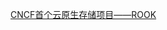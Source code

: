[CNCF首个云原生存储项目——ROOK](https://mp.weixin.qq.com/s?__biz=MzA5OTAyNzQ2OA==&mid=2649696726&idx=2&sn=ab209272075bfda078aadf22483233b6&chksm=889316b5bfe49fa32cf721382b0b2335d67cdb5fae75a96c7166d219e4931b2d6bbfb777c506&scene=38#wechat_redirect)